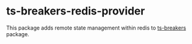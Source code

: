 # ts-breakers-redis-provider

This package adds remote state management within redis to [ts-breakers](https://www.npmjs.com/package/ts-breakers) package.

